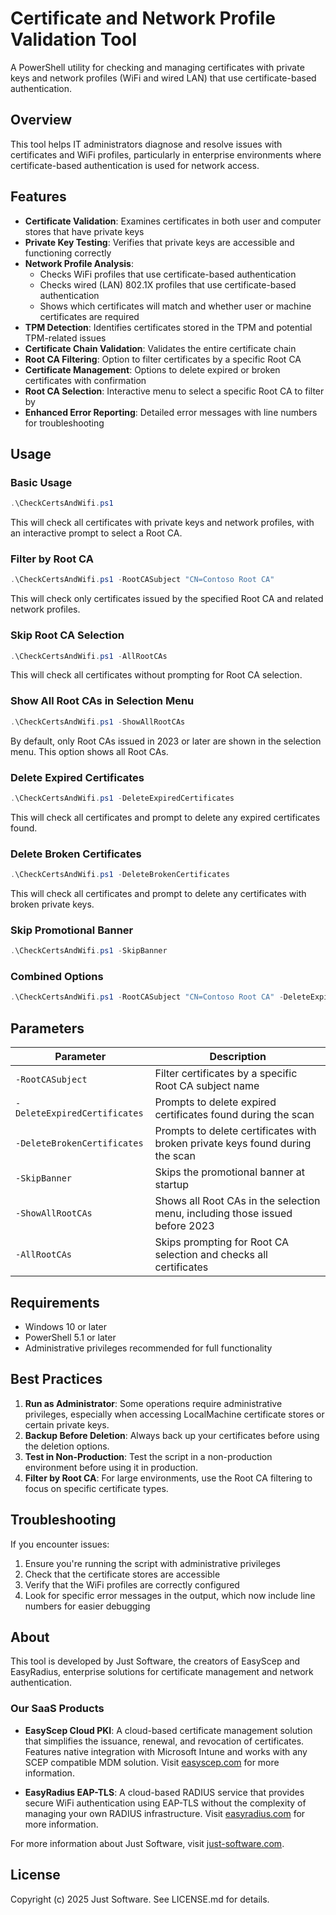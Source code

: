 # Certificate and Network Profile Validation Tool

A PowerShell utility for checking and managing certificates with private keys and network profiles (WiFi and wired LAN) that use certificate-based authentication.

## Overview

This tool helps IT administrators diagnose and resolve issues with certificates and WiFi profiles, particularly in enterprise environments where certificate-based authentication is used for network access.

## Features

- **Certificate Validation**: Examines certificates in both user and computer stores that have private keys
- **Private Key Testing**: Verifies that private keys are accessible and functioning correctly
- **Network Profile Analysis**: 
  - Checks WiFi profiles that use certificate-based authentication
  - Checks wired (LAN) 802.1X profiles that use certificate-based authentication
  - Shows which certificates will match and whether user or machine certificates are required
- **TPM Detection**: Identifies certificates stored in the TPM and potential TPM-related issues
- **Certificate Chain Validation**: Validates the entire certificate chain
- **Root CA Filtering**: Option to filter certificates by a specific Root CA
- **Certificate Management**: Options to delete expired or broken certificates with confirmation
- **Root CA Selection**: Interactive menu to select a specific Root CA to filter by
- **Enhanced Error Reporting**: Detailed error messages with line numbers for troubleshooting

## Usage

### Basic Usage

```powershell
.\CheckCertsAndWifi.ps1
```

This will check all certificates with private keys and network profiles, with an interactive prompt to select a Root CA.

### Filter by Root CA

```powershell
.\CheckCertsAndWifi.ps1 -RootCASubject "CN=Contoso Root CA"
```

This will check only certificates issued by the specified Root CA and related network profiles.

### Skip Root CA Selection

```powershell
.\CheckCertsAndWifi.ps1 -AllRootCAs
```

This will check all certificates without prompting for Root CA selection.

### Show All Root CAs in Selection Menu

```powershell
.\CheckCertsAndWifi.ps1 -ShowAllRootCAs
```

By default, only Root CAs issued in 2023 or later are shown in the selection menu. This option shows all Root CAs.

### Delete Expired Certificates

```powershell
.\CheckCertsAndWifi.ps1 -DeleteExpiredCertificates
```

This will check all certificates and prompt to delete any expired certificates found.

### Delete Broken Certificates

```powershell
.\CheckCertsAndWifi.ps1 -DeleteBrokenCertificates
```

This will check all certificates and prompt to delete any certificates with broken private keys.

### Skip Promotional Banner

```powershell
.\CheckCertsAndWifi.ps1 -SkipBanner
```

### Combined Options

```powershell
.\CheckCertsAndWifi.ps1 -RootCASubject "CN=Contoso Root CA" -DeleteExpiredCertificates -SkipBanner
```

## Parameters

| Parameter | Description |
|-----------|-------------|
| `-RootCASubject` | Filter certificates by a specific Root CA subject name |
| `-DeleteExpiredCertificates` | Prompts to delete expired certificates found during the scan |
| `-DeleteBrokenCertificates` | Prompts to delete certificates with broken private keys found during the scan |
| `-SkipBanner` | Skips the promotional banner at startup |
| `-ShowAllRootCAs` | Shows all Root CAs in the selection menu, including those issued before 2023 |
| `-AllRootCAs` | Skips prompting for Root CA selection and checks all certificates |

## Requirements

- Windows 10 or later
- PowerShell 5.1 or later
- Administrative privileges recommended for full functionality

## Best Practices

1. **Run as Administrator**: Some operations require administrative privileges, especially when accessing LocalMachine certificate stores or certain private keys.
2. **Backup Before Deletion**: Always back up your certificates before using the deletion options.
3. **Test in Non-Production**: Test the script in a non-production environment before using it in production.
4. **Filter by Root CA**: For large environments, use the Root CA filtering to focus on specific certificate types.

## Troubleshooting

If you encounter issues:

1. Ensure you're running the script with administrative privileges
2. Check that the certificate stores are accessible
3. Verify that the WiFi profiles are correctly configured
4. Look for specific error messages in the output, which now include line numbers for easier debugging

## About

This tool is developed by Just Software, the creators of EasyScep and EasyRadius, enterprise solutions for certificate management and network authentication.

### Our SaaS Products

- **EasyScep Cloud PKI**: A cloud-based certificate management solution that simplifies the issuance, renewal, and revocation of certificates. Features native integration with Microsoft Intune and works with any SCEP compatible MDM solution. Visit [easyscep.com](https://easyscep.com) for more information.

- **EasyRadius EAP-TLS**: A cloud-based RADIUS service that provides secure WiFi authentication using EAP-TLS without the complexity of managing your own RADIUS infrastructure. Visit [easyradius.com](https://easyradius.com) for more information.

For more information about Just Software, visit [just-software.com](https://just-software.com).

## License

Copyright (c) 2025 Just Software. See LICENSE.md for details.
